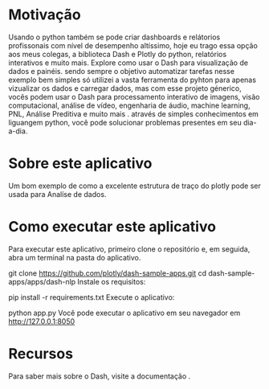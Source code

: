 #  Motivação
Usando o python também se pode criar dashboards e relátorios profissonais com nível de desempenho altíssimo, hoje eu trago essa opção aos meus colegas, a biblioteca Dash e Plotly do python, relatórios interativos e muito mais. Explore como usar o Dash para visualização de dados e painéis.  sendo sempre o objetivo automatizar tarefas nesse exemplo bem simples só utilizei a vasta ferramenta do pyhton para apenas vizualizar os dados e carregar dados, mas com esse projeto génerico, vocês podem usar o Dash para processamento interativo de imagens, visão computacional, análise de vídeo, engenharia de áudio, machine learning, PNL, Análise Preditiva e muito mais  . através de simples conhecimentos em liguangem python, você pode solucionar problemas presentes em seu dia-a-dia.

# Sobre este aplicativo
Um bom exemplo de como a excelente estrutura de traço do plotly pode ser usada para Analíse de dados. 

# Como executar este aplicativo
Para executar este aplicativo, primeiro clone o repositório e, em seguida, abra um terminal na pasta do aplicativo.

git clone https://github.com/plotly/dash-sample-apps.git
cd dash-sample-apps/apps/dash-nlp
Instale os requisitos:

pip install -r requirements.txt
Execute o aplicativo:

python app.py
Você pode executar o aplicativo em seu navegador em http://127.0.0.1:8050

# Recursos
Para saber mais sobre o Dash, visite a documentação .
